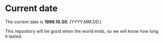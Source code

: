 # Current date

The current date is **1999.10.30.** (YYYY.MM.DD.)

This repository will be good when the world ends, so we will know how long it lasted.